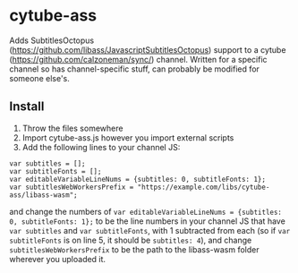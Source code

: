 # cytube-ass

Adds SubtitlesOctopus (https://github.com/libass/JavascriptSubtitlesOctopus) support to a cytube (https://github.com/calzoneman/sync/) channel. Written for a specific channel so has channel-specific stuff, can probably be modified for someone else's.

## Install

1. Throw the files somewhere
2. Import cytube-ass.js however you import external scripts
3. Add the following lines to your channel JS:

```
var subtitles = [];
var subtitleFonts = [];
var editableVariableLineNums = {subtitles: 0, subtitleFonts: 1};
var subtitlesWebWorkersPrefix = "https://example.com/libs/cytube-ass/libass-wasm";
```

and change the numbers of `var editableVariableLineNums = {subtitles: 0, subtitleFonts: 1};` to be the line numbers in your channel JS that have `var subtitles` and `var subtitleFonts`, with 1 subtracted from each (so if `var subtitleFonts` is on line 5, it should be `subtitles: 4`), and change `subtitlesWebWorkersPrefix` to be the path to the libass-wasm folder wherever you uploaded it.
